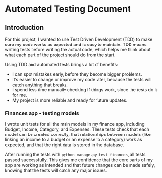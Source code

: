 # Automated Testing Document

## Introduction
For this project, I wanted to use Test Driven Development (TDD) to make sure my code works as expected and is easy to maintain. TDD means writing tests before writing the actual code, which helps me think about what each part of the project should do from the start.

Using TDD and automated tests brings a lot of benefits: 
- I can spot mistakes early, before they become bigger problems.
- It’s easier to change or improve my code later, because the tests will catch anything that breaks.
- I spend less time manually checking if things work, since the tests do it for me.
- My project is more reliable and ready for future updates.


### Finances app - testing models
I wrote unit tests for all the main models in my finance app, including Budget, Income, Category, and Expenses. These tests check that each model can be created correctly, that relationships between models (like linking an income to a budget or an expense to a category) work as expected, and that the right data is stored in the database.

After running the tests with `python manage.py test finances`, all tests passed successfully. This gives me confidence that the core parts of my app are working as intended and that future changes can be made safely, knowing that the tests will catch any major issues.


